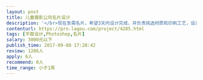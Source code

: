 ```yaml
---                
layout: post       
title: 儿童摄影公司名片设计           
description: '</br>现在急需名片，希望3天内设计完成，并负责挑选材质和印刷工艺，设计师最好有经常合作的印刷厂或质量较好的打印店。</br>要求有质感，有特色。预算1000，对于一个名片设计来说应该不少了，希望是有经验的专业设计师。</br>'     
contenturl: https://pro.lagou.com/project/4285.html      
tags: [平面设计,Photoshop,名片]            
salary: 3000元以下          
publish_time: 2017-09-08 17:28:42         
review: 1286人                   
apply: 6人                   
recommend: 0人                   
time_range: 小于1周              
---                 
```

